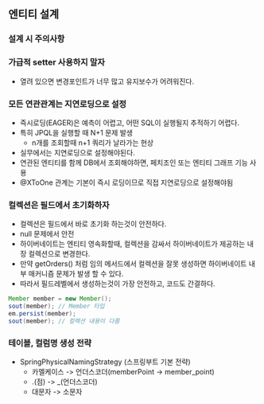 ## 엔티티 설계

### 설계 시 주의사항

### 가급적 setter 사용하지 말자
  * 열려 있으면 변경포인트가 너무 많고 유지보수가 어려워진다.
### 모든 연관관계는 지연로딩으로 설정
  * 즉시로딩(EAGER)은 예측이 어렵고, 어떤 SQL이 실행될지 추적하기 어렵다.
  * 특히 JPQL을 실행할 때 N+1 문제 발생
    * n개를 조회할때 n+1 쿼리가 날라가는 현상
  * 실무에서는 지연로딩으로 설정해야된다.
  * 연관된 엔티티를 함께 DB에서 조회해야하면, 페치조인 또는 엔티티 그래프 기능 사용
  * @XToOne 관계는 기본이 즉시 로딩이므로 직접 지연로딩으로 설정해야됨
### 컬렉션은 필드에서 초기화하자
  * 컬렉션은 필드에서 바로 초기화 하는것이 안전하다.
  * null 문제에서 안전
  * 하이버네이트는 엔티티 영속화할때, 컬렉션을 감싸서 하이버네이트가 제공하는 내장 컬렉션으로 변경한다.
  * 만약 getOrders() 처럼 임의 메서드에서 컬렉션을 잘못 생성하면 하이버네이트 내부 매커니즘 문제가 발생 할 수 있다.
  * 따라서 필드레벨에서 생성하는것이 가장 안전하고, 코드도 간결하다.
```java
Member member = new Member();
sout(member); // Member 타입
em.persist(member);
sout(member); // 컬렉션 내용이 다름
```
### 테이블, 컬럼명 생성 전략
* SpringPhysicalNamingStrategy (스프링부트 기본 전략)
  * 카멜케이스 -> 언더스코더(memberPoint -> member_point)
  * .(점) -> _(언더스코더)
  * 대문자 -> 소문자

  